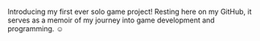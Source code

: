 Introducing my first ever solo game project! Resting here on my GitHub, it serves as a memoir of my journey into game development and programming. :relaxed:	
